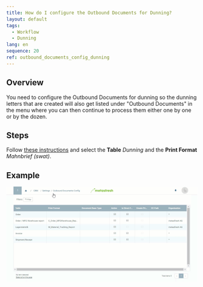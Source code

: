 ```yaml
---
title: How do I configure the Outbound Documents for Dunning?
layout: default
tags:
  - Workflow
  - Dunning
lang: en
sequence: 20
ref: outbound_documents_config_dunning
---
```


## Overview
You need to configure the Outbound Documents for dunning so the dunning letters that are created will also get listed under "Outbound Documents" in the menu where you can then continue to process them either one by one or by the dozen.

## Steps
Follow [these instructions](Outbound_Documents_Config) and select the **Table** *Dunning* and the **Print Format** *Mahnbrief (swat)*.

## Example
![](assets/Outbound_documents_config+dunning.gif)
